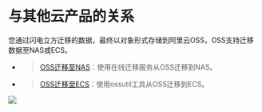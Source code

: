 # 与其他云产品的关系

您通过闪电立方迁移的数据，最终以对象形式存储到阿里云OSS，OSS支持迁移数据至NAS或ECS。

-   > [OSS迁移至NAS]()：使用在线迁移服务从OSS迁移到NAS。
-   > [OSS迁移至ECS](/cn.zh-CN/常用工具/命令行工具ossutil/常用命令/cp/简介.md)：使用ossutil工具从OSS迁移到ECS。

![](http://docs-aliyun.cn-hangzhou.oss.aliyun-inc.com/assets/pic/145826/cn_zh/1575537806587/%E4%B8%8E%E5%85%B6%E4%BB%96%E4%BA%91%E4%BA%A7%E5%93%81%E7%9A%84%E5%85%B3%E7%B3%BB.png)

